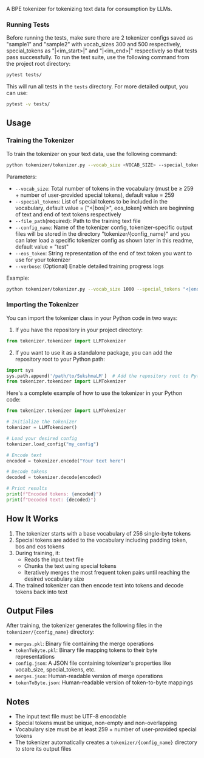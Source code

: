 A BPE tokenizer for tokenizing text data for consumption by LLMs. 


### Running Tests

Before running the tests, make sure there are 2 tokenizer configs saved as "sample1" and "sample2" with vocab_sizes 300 and 500 respectively, special_tokens as "|<im_start>|" and "|<im_end>|" respectively so that tests pass successfully. 
To run the test suite, use the following command from the project root directory:

```bash
pytest tests/
```

This will run all tests in the `tests` directory. For more detailed output, you can use:

```bash
pytest -v tests/
```

## Usage

### Training the Tokenizer

To train the tokenizer on your text data, use the following command:

```bash
python tokenizer/tokenizer.py --vocab_size <VOCAB_SIZE> --special_tokens <TOKEN1> <TOKEN2> ... --file_path <TRAINING_FILE_PATH> --config_name <CONFIG_NAME> --eos_token <EOS_TOKEN> [--verbose]
```

Parameters:
- `--vocab_size`: Total number of tokens in the vocabulary (must be ≥ 259 + number of user-provided special tokens), default value = 259
- `--special_tokens`: List of special tokens to be included in the vocabulary, default value = ["<|bos|>", eos_token] which are beginning of text and end of text tokens respectively  
- `--file_path`(required): Path to the training text file
- `--config_name`: Name of the tokenizer config, tokenizer-specific output files will be stored in the directory "tokenizer/{config_name}" and you can later load a specific tokenizer config as shown later in this readme, default value = "test"
- `--eos_token`: String representation of the end of text token you want to use for your tokenizer 
- `--verbose`: (Optional) Enable detailed training progress logs

Example:
```bash
python tokenizer/tokenizer.py --vocab_size 1000 --special_tokens "<|endoftext|>" "<|im_start|>" --file_path training_data.txt --config_name "sample_config" --eos_token="<|eos|>" --verbose
```

### Importing the Tokenizer

You can import the tokenizer class in your Python code in two ways:

1. If you have the repository in your project directory:
```python
from tokenizer.tokenizer import LLMTokenizer
```

2. If you want to use it as a standalone package, you can add the repository root to your Python path:
```python
import sys
sys.path.append('/path/to/SukshmaLM')  # Add the repository root to Python path
from tokenizer.tokenizer import LLMTokenizer
```


Here's a complete example of how to use the tokenizer in your Python code:

```python
from tokenizer.tokenizer import LLMTokenizer

# Initialize the tokenizer
tokenizer = LLMTokenizer()

# Load your desired config
tokenizer.load_config("my_config")

# Encode text
encoded = tokenizer.encode("Your text here")

# Decode tokens
decoded = tokenizer.decode(encoded)

# Print results
print(f"Encoded tokens: {encoded}")
print(f"Decoded text: {decoded}")
```


## How It Works

1. The tokenizer starts with a base vocabulary of 256 single-byte tokens
2. Special tokens are added to the vocabulary including padding token, bos and eos tokens 
3. During training, it:
   - Reads the input text file
   - Chunks the text using special tokens
   - Iteratively merges the most frequent token pairs until reaching the desired vocabulary size
4. The trained tokenizer can then encode text into tokens and decode tokens back into text

## Output Files

After training, the tokenizer generates the following files in the `tokenizer/{config_name}` directory:
- `merges.pkl`: Binary file containing the merge operations
- `tokenToByte.pkl`: Binary file mapping tokens to their byte representations
- `config.json`: A JSON file containing tokenizer's properties like vocab_size, special_tokens, etc. 
- `merges.json`: Human-readable version of merge operations
- `tokenToByte.json`: Human-readable version of token-to-byte mappings

## Notes

- The input text file must be UTF-8 encodable
- Special tokens must be unique, non-empty and non-overlapping
- Vocabulary size must be at least 259 + number of user-provided special tokens
- The tokenizer automatically creates a `tokenizer/{config_name}` directory to store its output files 